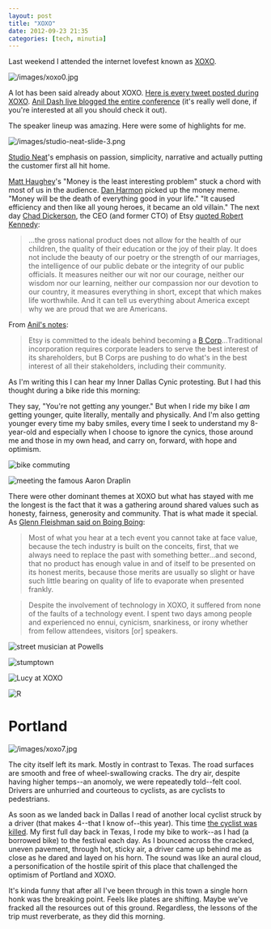 ```yaml
---
layout: post
title: "XOXO"
date: 2012-09-23 21:35
categories: [tech, minutia]
---
```


Last weekend I attended the internet lovefest known as [XOXO](http://xoxofest.com/).

![/images/xoxo0.jpg](/images/xoxo0.jpg)

A lot has been said already about XOXO. [Here is every tweet posted during XOXO](http://recollect.com/xoxo/timeline). [Anil Dash live blogged the entire conference](http://dashes.com/anil/2012/09/xoxo-jomo-live-blogging-the-conference.html) (it's really well done, if you're interested at all you should check it out).

The speaker lineup was amazing. Here were some of highlights for me.

![/images/studio-neat-slide-3.png](/images/studio-neat-slide-3.png)

[Studio Neat](http://www.studioneat.com/)'s emphasis on passion, simplicity, narrative and actually putting the customer first all hit home.

[Matt Haughey](http://dashes.com/anil/2012/09/xoxo-matt-haughey---metafilter.html)'s "Money is the least interesting problem" stuck a chord with most of us in the audience. [Dan Harmon](http://dashes.com/anil/2012/09/xoxo-dan-harmon---community.html) picked up the money meme. "Money will be the death of everything good in your life." "It caused efficiency and then like all young heroes, it became an old villain." The next day [Chad Dickerson](https://twitter.com/chaddickerson), the CEO (and former CTO) of Etsy [quoted Robert Kennedy](http://www.jfklibrary.org/Research/Ready-Reference/RFK-Speeches/Remarks-of-Robert-F-Kennedy-at-the-University-of-Kansas-March-18-1968.aspx):

> &hellip;the gross national product does not allow for the health of our children, the quality of their education or the joy of their play.  It does not include the beauty of our poetry or the strength of our marriages, the intelligence of our public debate or the integrity of our public officials.  It measures neither our wit nor our courage, neither our wisdom nor our learning, neither our compassion nor our devotion to our country, it measures everything in short, except that which makes life worthwhile.  And it can tell us everything about America except why we are proud that we are Americans.

From [Anil's notes](http://dashes.com/anil/2012/09/xoxo-chad-dickerson---etsy.html):

> Etsy is committed to the ideals behind becoming a [B Corp](http://bcorp.net/)&hellip;Traditional incorporation requires corporate leaders to serve the best interest of its shareholders, but B Corps are pushing to do what's in the best interest of all their stakeholders, including their community.

As I'm writing this I can hear my Inner Dallas Cynic protesting. But I had this thought during a bike ride this morning:

They say, "You're not getting any younger." But when I ride my bike I *am* getting younger, quite literally, mentally and physically. And I'm also getting younger every time my baby smiles, every time I seek to understand my 8-year-old and especially when I choose to ignore the cynics, those around me and those in my own head, and carry on, forward, with hope and optimism. 

![bike commuting](/images/xoxo1.jpg)

![meeting the famous Aaron Draplin](/images/xoxo2.jpg)

There were other dominant themes at XOXO but what has stayed with me the longest is the fact that it was a gathering around shared values such as honesty, fairness, generosity and community. That is what made it special. As [Glenn Fleishman said on Boing Boing](http://boingboing.net/2012/09/19/xoxo.html):

> Most of what you hear at a tech event you cannot take at face value, because the tech industry is built on the conceits, first, that we always need to replace the past with something better...and second, that no product has enough value in and of itself to be presented on its honest merits, because those merits are usually so slight or have such little bearing on quality of life to evaporate when presented frankly.

> Despite the involvement of technology in XOXO, it suffered from none of the faults of a technology event. I spent two days among people and experienced no ennui, cynicism, snarkiness, or irony whether from fellow attendees, visitors [or] speakers.

![street musician at Powells](/images/xoxo3.jpg)

![stumptown](/images/xoxo5.jpg)

![Lucy at XOXO](/images/xoxo4.jpg)

![R](/images/xoxo6.jpg)

# Portland #

![/images/xoxo7.jpg](/images/xoxo7.jpg)

The city itself left its mark. Mostly in contrast to Texas. The road surfaces are smooth and free of wheel-swallowing cracks. The dry air, despite having higher temps--an anomoly, we were repeatedly told--felt cool. Drivers are unhurried and courteous to cyclists, as are cyclists to pedestrians. 

As soon as we landed back in Dallas I read of another local cyclist struck by a driver (that makes 4--that I know of--this year). This time [the cyclist was killed](http://www.star-telegram.com/2012/09/20/4275671/memorial-ride-planned-for-friday.html). My first full day back in Texas, I rode my bike to work--as I had (a borrowed bike) to the festival each day. As I bounced across the cracked, uneven pavement, through hot, sticky air, a driver came up behind me as close as he dared and layed on his horn. The sound was like an aural cloud, a personification of the hostile spirit of this place that challenged the optimism of Portland and XOXO.

It's kinda funny that after all I've been through in this town a single horn honk was the breaking point. Feels like plates are shifting. Maybe we've fracked all the resources out of this ground. Regardless, the lessons of the trip must reverberate, as they did this morning.
